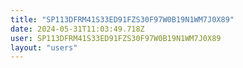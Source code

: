 ```yaml
---
title: "SP113DFRM41S33ED91FZS30F97W0B19N1WM7J0X89"
date: 2024-05-31T11:03:49.718Z
user: SP113DFRM41S33ED91FZS30F97W0B19N1WM7J0X89
layout: "users"
---
```

    